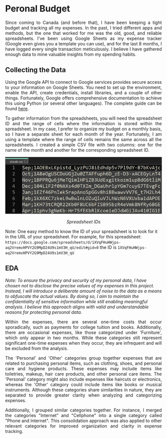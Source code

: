 # Peronal Budget

<p align="justify">Since coming to Canada (and before that), I have been keeping a tight budget and tracking all my expenses. In the past, I tried different apps and methods, but the one that worked for me was the old, good, and reliable spreadsheets. I've been using Google Sheets as my expense tracker (Google even gives you a template you can use), and for the last 8 months, I have logged every single transaction meticulously. I believe I have gathered enough data to mine valuable insights from my spending habits.</p>

## Collecting the Data

<p align="justify">Using the Google API to connect to Google services provides secure access to your information on Google Sheets. You need to set up the environment, enable the API, create credentials, install libraries, and a couple of other things. Fortunately, Google offers comprehensive documentation to achieve this using Python (or several other languages). The complete guide can be found <a href="https://developers.google.com/sheets/api/quickstart/python#configure_the_sample">here</a>.</p>

<p align="justify">To gather information from the spreadsheets, you will need the spreadsheet ID and the range of cells where the information is stored within the spreadsheet. In my case, I prefer to organize my budget on a monthly basis, so I have a separate sheet for each month of the year. Fortunately, I am using a template where the range of cells remains the same across all the spreadsheets. I created a simple CSV file with two columns: one for the name of the month and another for the corresponding spreadsheet ID.</p>

<p align="center">
  <img src="images/sheets_csv.png" style="height:182px; width:532px"/>   
</p>
<p align="center">
    <em>Spreadsheet IDs</em>
</p>

Note: One easy method to know the ID of your spreadsheet is to look for it in the URL of your spreadsheet. For example, for this spreadsheet: `https://docs.google.com/spreadsheets/d/1XVqFHuHWjps-aq2VremvHPVY2G9MpD24U9s1mV3H_qU/edit#gid=0` the ID is `1XVqFHuHWjps-aq2VremvHPVY2G9MpD24U9s1mV3H_qU`


## EDA

*Note: To ensure the privacy and security of my personal data, I have chosen not to disclose the precise values of my expenses in this project. Instead, I will introduce a deliberate amount of noise to the data as a means to obfuscate the actual values. By doing so, I aim to maintain the confidentiality of sensitive information while still enabling meaningful analysis. I believe this approach aligns with valid and understandable reasons for protecting personal data.*

<p align="justify">Within the expenses, there are several one-time costs that occur sporadically, such as payments for college tuition and books. Additionally, there are occasional expenses, like those categorized under 'Furniture', which only appear in two months. While these categories still represent significant one-time expenses when they occur, they are infrequent and will be excluded from the analysis.</p>

<p align="justify">The 'Personal' and 'Other' categories group together expenses that are related to purchasing personal items, such as clothing, shoes, and personal care and hygiene products. These expenses may include items like toiletries, makeup, hair care products, and other personal care items. The 'Personal' category might also include expenses like haircuts or electronics, whereas the 'Other' category could include items like books or musical instruments. Although these categories share similarities in nature, they are separated to provide greater clarity when analyzing and categorizing expenses.</p>

<p align="justify">Additionally, I grouped similar categories together. For instance, I merged the categories "Internet" and "Cellphone" into a single category called "Phone and Internet". This consolidation approach was also applied to other relevant categories for improved organization and clarity in expense tracking.</p>
  
  
